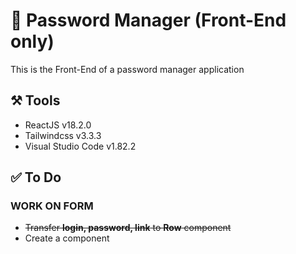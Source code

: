 # :closed_lock_with_key: Password Manager (Front-End only)

This is the Front-End of a password manager application
<!-- For later : Give informations about the goal of this project -->

## :hammer_and_pick: Tools
- ReactJS v18.2.0
- Tailwindcss v3.3.3
- Visual Studio Code v1.82.2

## :white_check_mark: To Do
### WORK ON FORM
- ~~Transfer **login, password, link** to **Row** component~~
- Create a <link-login-password> component
